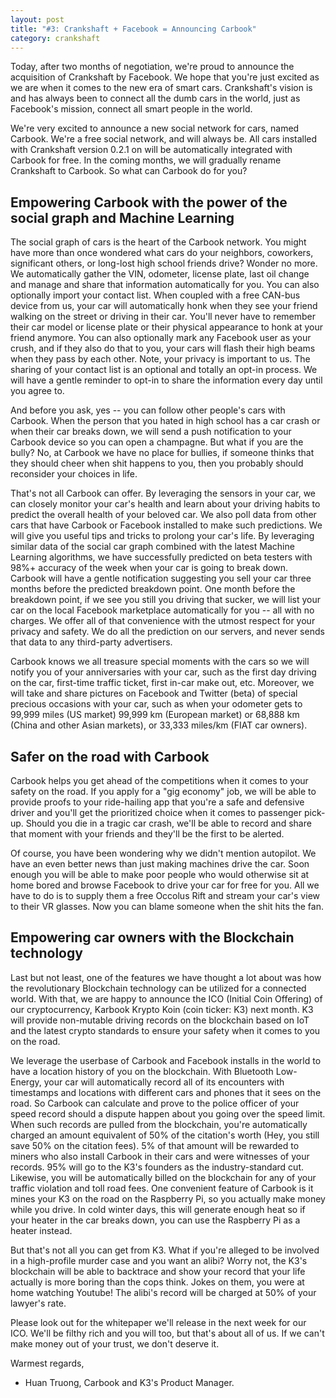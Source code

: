 ```yaml
---
layout: post
title: "#3: Crankshaft + Facebook = Announcing Carbook"
category: crankshaft
---
```




Today, after two months of negotiation, we're proud to announce the acquisition of Crankshaft by Facebook. We hope that you're just excited as we are when it comes to the new era of smart cars. Crankshaft's vision is and has always been to connect all the dumb cars in the world, just as Facebook's mission, connect all smart people in the world. 

We're very excited to announce a new social network for cars, named Carbook. We're a free social network, and will always be. All cars installed with Crankshaft version 0.2.1 on will be automatically integrated with Carbook for free. In the coming months, we will gradually rename Crankshaft to Carbook. So what can Carbook do for you?

Empowering Carbook with the power of the social graph and Machine Learning
--

The social graph of cars is the heart of the Carbook network. You might have more than once wondered what cars do your neighbors, coworkers, significant others, or long-lost high school friends drive? Wonder no more. We automatically gather the VIN, odometer, license plate, last oil change and manage and share that information automatically for you. You can also optionally import your contact list. When coupled with a free CAN-bus device from us, your car will automatically honk when they see your friend walking on the street or driving in their car. You'll never have to remember their car model or license plate or their physical appearance to honk at your friend anymore. You can also optionally mark any Facebook user as your crush, and if they also do that to you, your cars will flash their high beams when they pass by each other. Note, your privacy is important to us. The sharing of your contact list is an optional and totally an opt-in process. We will have a gentle reminder to opt-in to share the information every day until you agree to.

And before you ask, yes -- you can follow other people's cars with Carbook. When the person that you hated in high school has a car crash or when their car breaks down, we will send a push notification to your Carbook device so you can open a champagne. But what if you are the bully? No, at Carbook we have no place for bullies, if someone thinks that they should cheer when shit happens to you, then you probably should reconsider your choices in life.

That's not all Carbook can offer.  By leveraging the sensors in your car, we can closely monitor your car's health and learn about your driving habits to predict the overall health of your beloved car. We also poll data from other cars that have Carbook or Facebook installed to make such predictions. We will give you useful tips and tricks to prolong your car's life. By leveraging similar data of the social car graph combined with the latest Machine Learning algorithms, we have successfully predicted on beta testers with 98%+ accuracy of the week when your car is going to break down. Carbook will have a gentle notification suggesting you sell your car three months before the predicted breakdown point. One month before the breakdown point, if we see you still you driving that sucker, we will list your car on the local Facebook marketplace automatically for you -- all with no charges. We offer all of that convenience with the utmost respect for your privacy and safety. We do all the prediction on our servers, and never sends that data to any third-party advertisers. 

Carbook knows we all treasure special moments with the cars so we will notify you of your anniversaries with your car, such as the first day driving on the car, first-time traffic ticket, first in-car make out, etc. Moreover, we will take and share pictures on Facebook and Twitter (beta) of special precious occasions with your car, such as when your odometer gets to 99,999 miles (US market) 99,999 km (European market) or 68,888 km (China and other Asian markets), or 33,333 miles/km (FIAT car owners). 

Safer on the road with Carbook
--

Carbook helps you get ahead of the competitions when it comes to your safety on the road. If you apply for a "gig economy" job, we will be able to provide proofs to your ride-hailing app that you're a safe and defensive driver and you'll get the prioritized choice when it comes to passenger pick-up. Should you die in a tragic car crash, we'll be able to record and share that moment with your friends and they'll be the first to be alerted.

Of course, you have been wondering why we didn't mention autopilot. We have an even better news than just making machines drive the car. Soon enough you will be able to make poor people who would otherwise sit at home bored and browse Facebook to drive your car for free for you. All we have to do is to supply them a free Occolus Rift and stream your car's view to their VR glasses. Now you can blame someone when the shit hits the fan.

Empowering car owners with the Blockchain technology
--

Last but not least, one of the features we have thought a lot about was how the revolutionary Blockchain technology can be utilized for a connected world. With that, we are happy to announce the ICO (Initial Coin Offering) of our cryptocurrency, Karbook Krypto Koin (coin ticker: K3) next month. K3 will provide non-mutable driving records on the blockchain based on IoT and the latest crypto standards to ensure your safety when it comes to you on the road. 

We leverage the userbase of Carbook and Facebook installs in the world to have a location history of you on the blockchain. With Bluetooth Low-Energy, your car will automatically record all of its encounters with timestamps and locations with different cars and phones that it sees on the road. So Carbook can calculate and prove to the police officer of your speed record should a dispute happen about you going over the speed limit. When such records are pulled from the blockchain, you're automatically charged an amount equivalent of 50% of the citation's worth (Hey, you still save 50% on the citation fees). 5% of that amount will be rewarded to miners who also install Carbook in their cars and were witnesses of your records. 95% will go to the K3's founders as the industry-standard cut. Likewise, you will be automatically billed on the blockchain for any of your traffic violation and toll road fees. One convenient feature of Carbook is it mines your K3 on the road on the Raspberry Pi, so you actually make money while you drive. In cold winter days, this will generate enough heat so if your heater in the car breaks down, you can use the Raspberry Pi as a heater instead.

But that's not all you can get from K3. What if you're alleged to be involved in a high-profile murder case and you want an alibi? Worry not, the K3's blockchain will be able to backtrace and show your record that your life actually is more boring than the cops think. Jokes on them, you were at home watching Youtube! The alibi's record will be charged at 50% of your lawyer's rate.

Please look out for the whitepaper we'll release in the next week for our ICO. We'll be filthy rich and you will too, but that's about all of us. If we can't make money out of your trust, we don't deserve it.

Warmest regards,

- Huan Truong, Carbook and K3's Product Manager.
